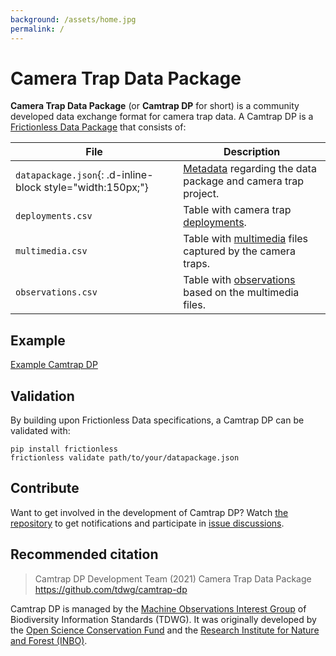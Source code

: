 ```yaml
---
background: /assets/home.jpg
permalink: /
---
```


# Camera Trap Data Package

**Camera Trap Data Package** (or **Camtrap DP** for short) is a community developed data exchange format for camera trap data. A Camtrap DP is a [Frictionless Data Package](https://frictionlessdata.io/data-package/) that consists of:

File | Description
--- | ---
`datapackage.json`{: .d-inline-block style="width:150px;"} | [Metadata](https://tdwg.github.io/camtrap-dp/metadata/) regarding the data package and camera trap project.
`deployments.csv` | Table with camera trap [deployments](https://tdwg.github.io/camtrap-dp/data/#deployments).
`multimedia.csv` | Table with [multimedia](https://tdwg.github.io/camtrap-dp/data/#multimedia) files captured by the camera traps.
`observations.csv` | Table with [observations](https://tdwg.github.io/camtrap-dp/data/#observations) based on the multimedia files.

## Example

[Example Camtrap DP](https://github.com/tdwg/dwc-for-biologging/tree/403f57db105982dc05b70f3cf66fd2b5591798db/derived/camtrap-dp/data/raw)

## Validation

By building upon Frictionless Data specifications, a Camtrap DP can be validated with:

```shell
pip install frictionless
frictionless validate path/to/your/datapackage.json
```

## Contribute

Want to get involved in the development of Camtrap DP? Watch [the repository](https://github.com/tdwg/camtrap-dp) to get notifications and participate in [issue discussions](https://github.com/tdwg/camtrap-dp/issues).

## Recommended citation

> Camtrap DP Development Team (2021) Camera Trap Data Package <https://github.com/tdwg/camtrap-dp>

Camtrap DP is managed by the [Machine Observations Interest Group](https://www.tdwg.org/community/mobs/) of Biodiversity Information Standards (TDWG). It was originally developed by the [Open Science Conservation Fund](https://os-conservation.org/) and the [Research Institute for Nature and Forest (INBO)](https://inbo.be/en).
